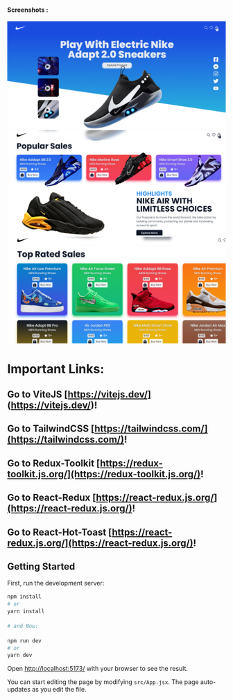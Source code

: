 #### Screenshots :
 
 <img src="/screenshots/screenshot1.png" >
 <img src="/screenshots/screenshot2.png" >
 <img src="/screenshots/screenshot3.png" >

# Important Links:
## Go to ViteJS [https://vitejs.dev/] (https://vitejs.dev/)!
## Go to TailwindCSS [https://tailwindcss.com/](https://tailwindcss.com/)!
## Go to Redux-Toolkit [https://redux-toolkit.js.org/](https://redux-toolkit.js.org/)!
## Go to React-Redux [https://react-redux.js.org/](https://react-redux.js.org/)!
## Go to React-Hot-Toast [https://react-redux.js.org/](https://react-redux.js.org/)!

## Getting Started

First, run the development server:

```bash
npm install
# or
yarn install

# and Now:

npm run dev
# or
yarn dev
```
Open [http://localhost:5173/](http://localhost:5173/) with your browser to see the result.

You can start editing the page by modifying `src/App.jsx`. The page auto-updates as you edit the file.
